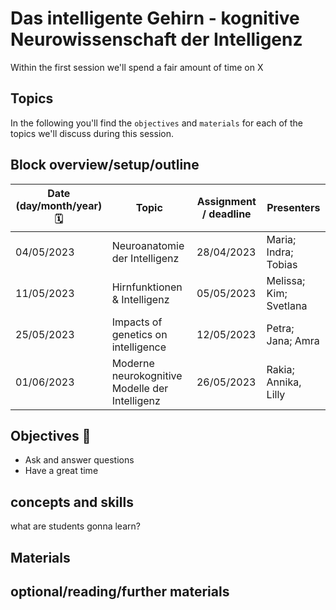# Das intelligente Gehirn - kognitive Neurowissenschaft der Intelligenz

Within the first session we'll spend a fair amount of time on X

## Topics 

In the following you'll find the `objectives` and `materials` for each of the topics we'll discuss during this session.

## Block overview/setup/outline


| Date (day/month/year) 🗓  | Topic   | Assignment / deadline | Presenters |
|--------------|-----------|------------|------------|
| 04/05/2023 | Neuroanatomie der Intelligenz  | 28/04/2023 | Maria; Indra; Tobias |
| 11/05/2023 | Hirnfunktionen & Intelligenz  | 05/05/2023 | Melissa; Kim; Svetlana |
| 25/05/2023 | Impacts of genetics on intelligence  | 12/05/2023 | Petra; Jana; Amra  |
| 01/06/2023 | Moderne neurokognitive Modelle der Intelligenz  | 26/05/2023 | Rakia; Annika, Lilly |


## Objectives 📍
- Ask and answer questions
- Have a great time

## concepts and skills

what are students gonna learn?

## Materials



## optional/reading/further materials


